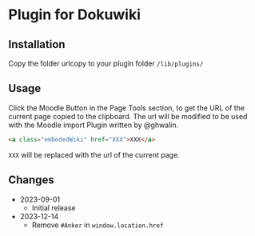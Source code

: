 # Plugin for Dokuwiki #

## Installation ##
Copy the folder urlcopy to your plugin folder `/lib/plugins/`

## Usage ##
Click the Moodle Button in the Page Tools section, to get the URL of the current page copied to the clipboard.
The url will be modified to be used with the Moodle import Plugin written by @ghwalin.

```html
<a class="embededWiki" href="XXX">XXX</a>
```

`XXX` will be replaced with the url of the current page.

## Changes ##
* 2023-09-01
  * Initial release
* 2023-12-14
  * Remove `#Anker` in `window.location.href`
